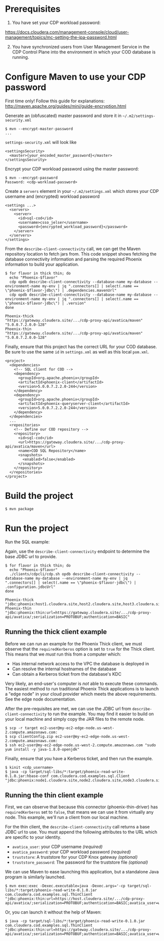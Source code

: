 # Prerequisites

1. You have set your CDP workload password:

https://docs.cloudera.com/management-console/cloud/user-management/topics/mc-setting-the-ipa-password.html

2. You have synchronized users from User Management Service in the CDP Control Plane into the environment
in which your COD database is running.

# Configure Maven to use your CDP password

First time only! Follow this guide for explanations: http://maven.apache.org/guides/mini/guide-encryption.html

Generate an (obfuscated) master password and store it in `~/.m2/settings-security.xml`
```
$ mvn --encrypt-master-password
...
```

`settings-security.xml` will look like
```
<settingsSecurity>
  <master>{your_encoded_master_password}</master>
</settingsSecurity>
```

Encrypt your CDP workload password using the master password:
```
$ mvn --encrypt-password
Password: <cdp-workload-password>
```

Create a `servers` element in your `~/.m2/settings.xml` which stores your CDP username and (encrypted) workload password
```
<settings ...>
  <servers>
    <server>
      <id>sql-cod</id>
      <username>csso_jelser</username>
      <password>{encrypted_workload_password}</password>
    </server>
  </servers>
</settings>
```

From the `describe-client-connectivity` call, we can get the Maven repository location to fetch jars from. This code snippet
shows fetching the database connectivity information and parsing the required Phoenix information to build your
application.
```
$ for flavor in thick thin; do
  echo "Phoenix-$flavor"
  cdp opdb describe-client-connectivity --database-name my-database --environment-name my-env | jq ".connectors[] | select(.name == \"phoenix-$flavor-jdbc\") | .dependencies.mavenUrl"
  cdp opdb describe-client-connectivity --database-name my-database --environment-name my-env | jq ".connectors[] | select(.name == \"phoenix-$flavor-jdbc\") | .version"
done
```

```
Phoenix-thick
"https://gateway.cloudera.site/.../cdp-proxy-api/avatica/maven"
"5.0.0.7.2.0.0-128"
Phoenix-thin
"https://gateway.cloudera.site/.../cdp-proxy-api/avatica/maven"
"5.0.0.7.2.0.0-128"
```

Finally, ensure that this project has the correct URL for your COD database. Be sure to use the same `id` in
`settings.xml` as well as this local `pom.xml`.
```
<project>
  <dependencies>
    <!-- SQL client for COD -->
    <dependency>
      <groupId>org.apache.phoenix</groupId>
      <artifactId>phoenix-client</artifactId>
      <version>5.0.0.7.2.2.0-244</version>
    </dependency>
    <dependency>
      <groupId>org.apache.phoenix</groupId>
      <artifactId>phoenix-queryserver-client</artifactId>
      <version>5.0.0.7.2.2.0-244</version>
    </dependency>
  </dependencies>
  ...
  <repositories>
    <!-- Define our COD repository -->
    <repository>
      <id>sql-cod</id>
      <url>https://gateway.cloudera.site/.../cdp-proxy-api/avatica/maven</url>
      <name>COD SQL Repository</name>
      <snapshots>
        <enabled>false</enabled>
      </snapshots>
    </repository>
  </repositories>
</project>
```

# Build the project

```
$ mvn package
```

# Run the project
Run the SQL example:

Again, use the `describe-client-connectivity` endpoint to determine the base JDBC url to provide.
```
$ for flavor in thick thin; do
  echo "Phoenix-$flavor"
  ./clients/cdpcli/cdp.sh opdb describe-client-connectivity --database-name my-database --environment-name my-env | jq ".connectors[] | select(.name == \"phoenix-$flavor-jdbc\") | .configuration.jdbcUrl"
done
```

```
Phoenix-thick
"jdbc:phoenix:host1.cloudera.site,host2.cloudera.site,host3.cloudera.site:2181:/hbase"
Phoenix-thin
"jdbc:phoenix:thin:url=https://gateway.cloudera.site/.../cdp-proxy-api/avatica/;serialization=PROTOBUF;authentication=BASIC"
```

## Running the thick client example

Before we can run an example for the Phoenix Thick client, we must observe that the `requiredKerberos` option is set to `true`
for the Thick client. This means that we *must* run this from a computer which:

* Has internal network access to the VPC the database is deployed in
* Can resolve the internal hostnames of the database
* Can obtain a Kerberos ticket from the database's KDC

Very likely, an end-user's computer is _not_ able to execute these commands. The easiest method to run traditional Phoenix Thick
applications is to launch a "edge node" in your cloud provider which meets the above requirements. See the edge node documentation.

After the pre-requisites are met, we can use the JDBC url from `describe-client-connectivity` to run the example. You may find it
easier to build on your local machine and simply copy the JAR files to the remote node.

```
$ scp -r target ec2-user@my-ec2-edge-node.us-west-2.compute.amazonaws.com:
$ scp clientConfig.zip ec2-user@my-ec2-edge-node.us-west-2.compute.amazonaws.com:
$ ssh ec2-user@my-ec2-edge-node.us-west-2.compute.amazonaws.com "sudo yum install -y java-1.8.0-openjdk"
```

Finally, ensure that you have a Kerberos ticket, and then run the example.
```
$ kinit <cdp_username>
$ java -cp target/sql-libs/*:target/phoenix-read-write-0.1.0.jar:hbase-conf com.cloudera.cod.examples.sql.Client "jdbc:phoenix:node1.cloudera.site,node2.cloudera.site,node3.cloudera.site:2181:/hbase"
```

## Running the thin client example

First, we can observe that because this connector (phoenix-thin-driver) has `requiredKerberos` set to `false`, that means
we can use it from virtually any node. This example, we'll run a client from our local machine.

For the thin client, the `describe-client-connectivity` call returns a base JDBC url to use. You must append the following attributes to the URL which are specific to your identity.

* `avatica_user`: your CDP username _(required)_
* `avatica_password`: your CDP workload password _(required)_
* `truststore`: A truststore for your CDP Knox gateway _(optional)_
* `truststore_password`: The password for the truststore file _(optional)_

We can use Maven to ease launching this application, but a standalone Java program is similarly launched.

```
$ mvn exec:exec -Dexec.executable=java -Dexec.args='-cp target/sql-libs/*:target/phoenix-read-write-0.1.0.jar com.cloudera.cod.examples.sql.ThinClient "jdbc:phoenix:thin:url=https://host.cloudera.site/.../cdp-proxy-api/avatica/;serialization=PROTOBUF;authentication=BASIC;avatica_user=workloadUsername;avatica_password=workloadPassword"'
```

Or, you can launch it without the help of Maven:

```
$ java -cp target/sql-libs/*:target/phoenix-read-write-0.1.0.jar com.cloudera.cod.examples.sql.ThinClient "jdbc:phoenix:thin:url=https://gateway.cloudera.site/.../cdp-proxy-api/avatica/;serialization=PROTOBUF;authentication=BASIC;avatica_user=workloadUsername;avatica_password=workloadPassword"
```
